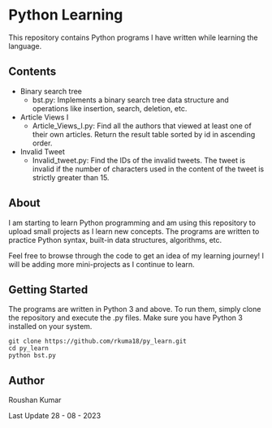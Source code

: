 # Python Learning

This repository contains Python programs I have written while learning the language.

## Contents

- Binary search tree
  - bst.py: Implements a binary search tree data structure and operations like insertion, search, deletion, etc.
- Article Views I
  - Article_Views_I.py: Find all the authors that viewed at least one of their own articles. Return the result table sorted by id in ascending order.
 - Invalid Tweet
   - Invalid_tweet.py: Find the IDs of the invalid tweets. The tweet is invalid if the number of characters used in the content of the tweet is strictly greater than 15.

## About

I am starting to learn Python programming and am using this repository to upload small projects as I learn new concepts. The programs are written to practice Python syntax, built-in data structures, algorithms, etc.

Feel free to browse through the code to get an idea of my learning journey! I will be adding more mini-projects as I continue to learn.

## Getting Started

The programs are written in Python 3 and above. To run them, simply clone the repository and execute the .py files. Make sure you have Python 3 installed on your system.

```
git clone https://github.com/rkuma18/py_learn.git
cd py_learn
python bst.py
```

## Author
Roushan Kumar

Last Update
28 - 08 - 2023
